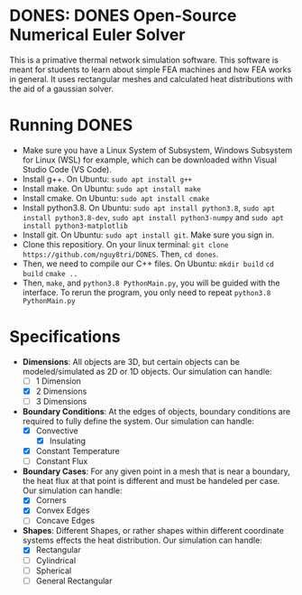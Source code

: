 # DONES: DONES Open-Source Numerical Euler Solver

This is a primative thermal network simulation software. This software is meant for students to learn about simple FEA machines and how FEA works in general. It uses rectangular meshes and calculated heat distributions with the aid of a gaussian solver.

# Running DONES

- Make sure you have a Linux System of Subsystem, Windows Subsystem for Linux (WSL) for example, which can be downloaded withn Visual Studio Code (VS Code).
- Install g++. On Ubuntu: `sudo apt install g++`
- Install make. On Ubuntu: `sudo apt install make`
- Install cmake. On Ubuntu: `sudo apt install cmake`
- Install python3.8. On Ubuntu: `sudo apt install python3.8`, `sudo apt install python3.8-dev`, `sudo apt install python3-numpy` and `sudo apt install python3-matplotlib`
- Install git. On Ubuntu: `sudo apt install git`. Make sure you sign in.
- Clone this repositiory. On your linux terminal: `git clone https://github.com/nguy8tri/DONES`. Then, `cd dones`.
- Then, we need to compile our C++ files. On Ubuntu:
    `mkdir build`
    `cd build`
    `cmake ..`
- Then, `make`, and `python3.8 PythonMain.py`, you will be guided with the interface. To rerun the program, you only need to repeat `python3.8 PythonMain.py`

# Specifications

- **Dimensions**: All objects are 3D, but certain objects can be modeled/simulated as 2D or 1D objects. Our simulation can handle:
    - [ ] 1 Dimension
    - [X] 2 Dimensions
    - [ ] 3 Dimensions

- **Boundary Conditions**: At the edges of objects, boundary conditions are required to fully define the system. Our simulation can handle:
    - [X] Convective
        - [X] Insulating
    - [X] Constant Temperature
    - [ ] Constant Flux

- **Boundary Cases**: For any given point in a mesh that is near a boundary, the heat flux at that point is different and must be handeled per case. Our simulation can handle:
    - [X] Corners
    - [X] Convex Edges
    - [ ] Concave Edges

- **Shapes**: Different Shapes, or rather shapes within different coordinate systems effects the heat distribution. Our simulation can handle:
    - [X] Rectangular
    - [ ] Cylindrical
    - [ ] Spherical
    - [ ] General Rectangular
